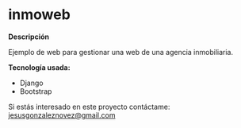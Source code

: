 # inmoweb
**Descripción**

Ejemplo de web para gestionar una web de una agencia inmobiliaria.

**Tecnología usada:**
- Django
- Bootstrap

Si estás interesado en este proyecto contáctame:
jesusgonzaleznovez@gmail.com
